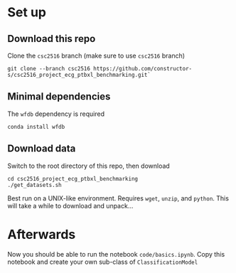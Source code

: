 # Set up

## Download this repo

Clone the `csc2516` branch (make sure to use `csc2516` branch)

```shell
git clone --branch csc2516 https://github.com/constructor-s/csc2516_project_ecg_ptbxl_benchmarking.git`
```

## Minimal dependencies

The `wfdb` dependency is required

```shell
conda install wfdb
```

## Download data

Switch to the root directory of this repo, then download

```shell
cd csc2516_project_ecg_ptbxl_benchmarking
./get_datasets.sh
```

Best run on a UNIX-like environment. Requires `wget`, `unzip`, and `python`. This will take a while to download and unpack...

# Afterwards

Now you should be able to run the notebook `code/basics.ipynb`. Copy this notebook and create your own sub-class of `ClassificationModel`
